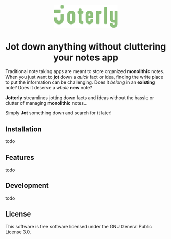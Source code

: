 <p align="center">
<img width="200" src="https://github.com/Demizo/Jotterly/blob/master/Jotterly%20Banner.svg" alt="Jotterly Banner">
</p>
<h1 align="center">Jot down anything without cluttering your notes app</h1>

Traditional note taking apps are meant to store organized **monolithic** notes. When you just want to **jot** down a *quick* fact or idea, finding the write place to put the information can be challenging. Does it *belong* in an **existing** note? Does it deserve a *whole* **new** note?

**Jotterly** streamlines jotting down facts and ideas without the hassle or clutter of managing **monolithic** notes...

Simply **Jot** something down and search for it later!

## Installation
todo

## Features
todo

## Development
todo

## License

This software is free software licensed under the GNU General Public License 3.0.
